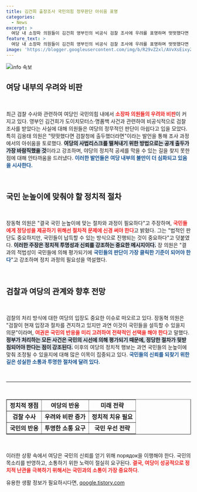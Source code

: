 ```yaml
---
title: 김건희 출장조사 국민의힘 정무판단 아쉬움 표명
categories:
  - News
excerpt: >
  여당 내 소장파 의원들이 김건희 영부인의 비공식 검찰 조사에 우려를 표명하며 떳떳했다면 출두했어야라고 주장. 국민의 눈높이에 맞는 절차와 설명 필요성을 강조하는 목소리가 커지고 있다. 궁금증을 자아내는 이 논란, 그 배경은?
feature_text: >
  여당 내 소장파 의원들이 김건희 영부인의 비공식 검찰 조사에 우려를 표명하며 떳떳했다면 출두했어야라고 주장. 국민의 눈높이에 맞는 절차와 설명 필요성을 강조하는 목소리가 커지고 있다. 궁금증을 자아내는 이 논란, 그 배경은?
image: 'https://blogger.googleusercontent.com/img/b/R29vZ2xl/AVvXsEixyZcFfHzMRdzZMjFBmAUKJYCLCGyLL1o632UiGVXcaFdKo_bkvkuCioo0uUKlGfBVcT3P84aROyZIXSBEx3Aw5nCQ3pTgDom1WDC4m8eifvWiAmWEEVb4x6G_l8C0QH225ldMjyaFvpxGEBGNO37VmDTDMHGhJPq73UglMfDca1-0aw/s1600/blogspot.png'
---
```


<p><img src="https://blogger.googleusercontent.com/img/b/R29vZ2xl/AVvXsEixyZcFfHzMRdzZMjFBmAUKJYCLCGyLL1o632UiGVXcaFdKo_bkvkuCioo0uUKlGfBVcT3P84aROyZIXSBEx3Aw5nCQ3pTgDom1WDC4m8eifvWiAmWEEVb4x6G_l8C0QH225ldMjyaFvpxGEBGNO37VmDTDMHGhJPq73UglMfDca1-0aw/s1600/blogspot.png" alt="info 속보" /></p>

<h2 data-ke-size="size26">여당 내부의 우려와 비판</h2>

<p data-ke-size="size16">&nbsp;</p> 

<p>최근 검찰 수사와 관련하여 여당인 국민의힘 내에서 <b><span style="color: #ee2323;">소장파 의원들의 우려와 비판</span></b>이 커지고 있다. 영부인 김건희가 도이치모터스·명품백 사건과 관련하여 비공식적으로 검찰 조사를 받았다는 사실에 대해 의원들은 여당의 정무적인 판단이 아쉽다고 입을 모았다. 특히 김용태 의원은 "떳떳했다면 검찰청에 출두했더라면"이라는 발언을 통해 조사 과정에서의 아쉬움을 토로했다. <b><span style="background-color: #21538527;">여당의 사법리스크를 떨쳐내기 위한 방법으로는 공개 출두가 가장 바람직했을 것</span></b>이라고 강조하며, 야당의 정치적 공세를 막을 수 있는 길을 찾지 못한 점에 대해 안타까움을 드러냈다. <b><span style="color: #1a5490;">이러한 발언들은 여당 내부의 불만이 더 심화되고 있음을 시사한다.</span></b></p>

<p data-ke-size="size16">&nbsp;</p>

<h2 data-ke-size="size26">국민 눈높이에 맞춰야 할 정치적 절차</h2>

<p data-ke-size="size16">&nbsp;</p> 

<p>장동혁 의원은 "결국 국민 눈높이에 맞는 절차와 과정이 필요하다"고 주장하며, <b><span style="color: #ee2323;">국민들에게 정당성을 제공하기 위해선 절차적 문제에 신경 써야 한다</span></b>고 밝혔다. 그는 "법적인 판단도 중요하지만, 국민들이 납득할 수 있는 방식으로 진행되는 것이 중요하다"고 덧붙였다. <b><span style="background-color: #21538527;">이러한 주장은 정치적 투명성과 신뢰를 강조하는 중요한 메시지이다.</span></b> 장 의원은 "결과의 적법성이 국민들에 의해 평가되기에 <b><span style="color: #1a5490;">국민들의 판단이 가장 클릭한 기준이 되어야 한다</span></b>"고 강조하며 정치 과정의 필요성을 역설했다. </p>

<p data-ke-size="size16">&nbsp;</p>

<h2 data-ke-size="size26">검찰과 여당의 관계와 향후 전망</h2>

<p data-ke-size="size16">&nbsp;</p> 

<p>검찰의 처리 방식에 대한 여당의 입장도 중요한 이슈로 떠오르고 있다. 장동혁 의원은 "검찰이 현재 입장과 절차를 견지하고 있지만 과연 이것이 국민들을 설득할 수 있을지 의문"이라며, <b><span style="color: #ee2323;">여권은 국민의 반응을 미리 고려하여 전략적인 선택을 해야 한다</span></b>고 말했다. <b><span style="background-color: #21538527;">정부가 처리하는 모든 사건은 국민의 시선에 의해 평가되기 때문에, 정당한 절차가 뒷받침되어야 한다는 점이 강조된다.</span></b> 이후의 여당의 정치적 행보는 과연 국민들의 눈높이에 맞춰 조정될 수 있을지에 대해 많은 이목이 집중되고 있다. <b><span style="color: #1a5490;">국민들의 신뢰를 되찾기 위한 길은 성실한 소통과 투명한 절차에 달려 있다.</span></b></p>

<p data-ke-size="size16">&nbsp;</p>

<hr>

<p data-ke-size="size16">&nbsp;</p>

<table style="width: 100%; border-collapse: collapse;" border="1">
  <tr>
    <td style="text-align: center; height: 17px;"><b>정치적 쟁점</b></td>
    <td style="text-align: center; height: 17px;"><b>여당의 반응</b></td>
    <td style="text-align: center; height: 17px;"><b>미래 전략</b></td>
  </tr>
  <tr>
    <td style="text-align: center; height: 17px;"><b>검찰 수사</b></td>
    <td style="text-align: center; height: 17px;"><b>우려와 비판 증가</b></td>
    <td style="text-align: center; height: 17px;"><b>정치적 치유 필요</b></td>
  </tr>
  <tr>
    <td style="text-align: center; height: 17px;"><b>국민의 반응</b></td>
    <td style="text-align: center; height: 17px;"><b>투명한 소통 요구</b></td>
    <td style="text-align: center; height: 17px;"><b>국민 우선 전략</b></td>
  </tr>
</table>

<p data-ke-size="size16">&nbsp;</p>

<p>이러한 상황 속에서 여당은 국민의 신뢰를 얻기 위해 порядок을 이행해야 한다. 국민의 목소리를 반영하고, 소통하기 위한 노력이 절실히 요구된다. <b><span style="color: #ee2323;">결국, 여당이 성공적으로 정치적 난관을 극복하기 위해서는 국민과의 소통이 가장 중요하다</span></b>.</p>
유용한 생활 정보가 필요하시다면, <a href="https://qoogle.tistory.com" rel="dofollow">qoogle.tistory.com</a>


